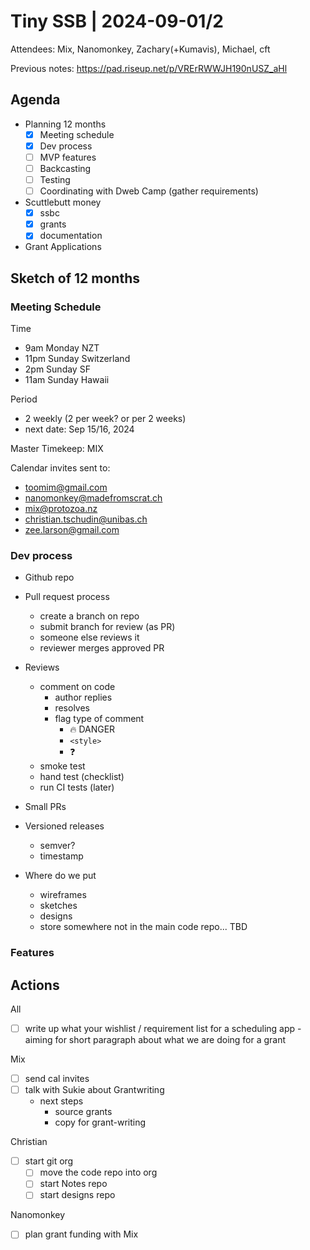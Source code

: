 # Tiny SSB | 2024-09-01/2

Attendees:
  Mix, Nanomonkey, Zachary(+Kumavis), Michael, cft
  
Previous notes: https://pad.riseup.net/p/VRErRWWJH190nUSZ_aHl

## Agenda

- Planning 12 months
    - [x] Meeting schedule
    - [x] Dev process
    - [ ] MVP features
    - [ ] Backcasting
    - [ ] Testing
    - [ ] Coordinating with Dweb Camp (gather requirements)
    
- Scuttlebutt money
    - [x] ssbc
    - [x] grants
    - [x] documentation
    
- Grant Applications


## Sketch of 12 months

### Meeting Schedule

Time
  - 9am  Monday NZT 
  - 11pm Sunday Switzerland
  - 2pm  Sunday SF
  - 11am Sunday Hawaii

Period
  - 2 weekly (2 per week? or per 2 weeks)
  - next date: Sep 15/16, 2024

Master Timekeep: MIX

Calendar invites sent to:
  - toomim@gmail.com 
  - nanomonkey@madefromscrat.ch
  - mix@protozoa.nz
  - christian.tschudin@unibas.ch
  - zee.larson@gmail.com

### Dev process

- Github repo

- Pull request process
    - create a branch on repo
    - submit branch for review (as PR)
    - someone else reviews it
    - reviewer merges approved PR

- Reviews
    - comment on code
        - author replies
        - resolves
        - flag type of comment
            - :fire: DANGER
            - `<style>`
            - :question:
    - smoke test
    - hand test (checklist)
    - run CI tests (later)

- Small PRs

- Versioned releases
    - semver?
    - timestamp

- Where do we put
    - wireframes
    - sketches
    - designs
    - store somewhere not in the main code repo... TBD

### Features


## Actions


All
- [ ] write up what your wishlist / requirement list for a scheduling app
      - aiming for short paragraph about what we are doing for a grant

Mix
- [ ] send cal invites
- [ ] talk with Sukie about Grantwriting
   - next steps
       - source grants
       - copy for grant-writing

Christian
- [ ] start git org
    - [ ] move the code repo into org
    - [ ] start Notes repo
    - [ ] start designs repo

Nanomonkey
- [ ] plan grant funding with Mix
